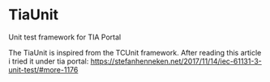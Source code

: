 # TiaUnit
Unit test framework for TIA Portal

The TiaUnit is inspired from the TCUnit framework. After reading this article i tried it under tia portal: https://stefanhenneken.net/2017/11/14/iec-61131-3-unit-test/#more-1176

